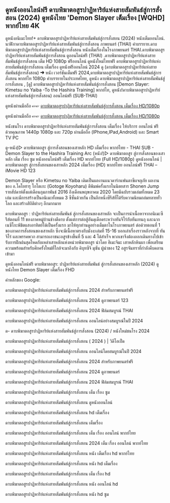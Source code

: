 ## ดูหนังออนไลน์ฟรี ดาบพิฆาตอสูรปาฏิหาริย์แห่งสายสัมพันธ์สู่การสั่งสอน (2024) ดูหนังไทย 'Demon Slayer เต็มเรื่อง [WQHD] พากย์ไทย 4K


ดูหนังอนิเมะไทย!+ ดาบพิฆาตอสูรปาฏิหาริย์แห่งสายสัมพันธ์สู่การสั่งสอน (2024) หนังเต็มออนไลน์. นาฬิกาดาบพิฆาตอสูรปาฏิหาริย์แห่งสายสัมพันธ์สู่การสั่งสอน ภาพยนตร์ (THAI) คำบรรยาย.ดาบพิฆาตอสูรปาฏิหาริย์แห่งสายสัมพันธ์สู่การสั่งสอน หนังเต็มเรื่องในโรงภาพยนตร์ THAI.ดาบพิฆาตอสูรปาฏิหาริย์แห่งสายสัมพันธ์สู่การสั่งสอน ดูออนไลน์ฟรี (THAI) .ดาบพิฆาตอสูรปาฏิหาริย์แห่งสายสัมพันธ์สู่การสั่งสอน เต็ม HD 1080p ฟรีออนไลน์ ดูหนังใหม่ไทยฟรี ดาบพิฆาตอสูรปาฏิหาริย์แห่งสายสัมพันธ์สู่การสั่งสอน เต็มเรื่อง ดูหนังฟรีออนไลน์ 2024 ดู (ดาบพิฆาตอสูรปาฏิหาริย์แห่งสายสัมพันธ์สู่การสั่งสอน) ➜ หนัง เวอร์ชันเต็มฟรี 2024,ดาบพิฆาตอสูรปาฏิหาริย์แห่งสายสัมพันธ์สู่การสั่งสอน พากย์ไท 1080p คำบรรยายในประเทศไทย, ดูหนัง ดาบพิฆาตอสูรปาฏิหาริย์แห่งสายสัมพันธ์สู่การสั่งสอน , [ดู] ดาบพิฆาตอสูรปาฏิหาริย์แห่งสายสัมพันธ์สู่การสั่งสอน [Demon Slayer: Kimetsu no Yaiba -To the Hashira Training] พากย์ไท, ดูหนัง!ดาบพิฆาตอสูรปาฏิหาริย์แห่งสายสัมพันธ์สู่การสั่งสอน) ออนไลน์ฟรี (SUB-THAI)

ดูหนังผ่านมือถือ ☞☞ [ดาบพิฆาตอสูรปาฏิหาริย์แห่งสายสัมพันธ์สู่การสั่งสอน เต็มเรื่อง HD/1080p](https://play.flixmax.stream/th/movie/1216221)

ดูหนังผ่านมือถือ ☞☞ [ดาบพิฆาตอสูรปาฏิหาริย์แห่งสายสัมพันธ์สู่การสั่งสอน เต็มเรื่อง HD/1080p](https://play.flixmax.stream/th/movie/1216221)

หนังชนโรง ดาบพิฆาตอสูรปาฏิหาริย์แห่งสายสัมพันธ์สู่การสั่งสอน เต็มเรื่อง ให้บริการ ออนไลน์ ฟรี ด้วยคุณภาพ 1440p 1080p และ 720p ผ่านมือถือ (IPhone,IPad,Android) และ Smart TV PC

ดู-หนัง)▷ ดาบพิฆาตอสูร สู่การสั่งสอนของเสาหลัก HD เต็มเรื่อง พากย์ไทย - THAI SUB - Demon Slayer to the Hashira Training Arc (หนัง!)▷ ดาบพิฆาตอสูร สู่การสั่งสอนของเสาหลัก เต็ม เรื่อง ซูม หนังออนไลน์ฟรี เต็มเรื่อง HD พากย์ไทย (Full HD/1080p) ดูหนังออนไลน์ | ดาบพิฆาตอสูร สู่การสั่งสอนของเสาหลัก 2024 เต็มเรื่อง (HD) พากย์ไทย ออนไลน์ฟรี THAI – iMovie HD 123

Demon Slayer หรือ Kimetsu no Yaiba เดิมเป็นผลงานแนวดาร์กแฟนตาซีผจญภัย ผลงานของ อ.โคโยฮารุ โกโตเกะ (Gotoge Koyoharu) ตีพิมพ์ครั้งแรกในนิตยสาร Shonen Jump รายสัปดาห์ตั้งแต่เดือนกุมภาพันธ์ 2016 ถึงเดือนพฤษภาคม 2020 โดยมีฉบับรวมเล่มทั้งหมด 23 เล่ม และมีการสร้างเป็นอนิเมะทั้งหมด 3 ซีซั่นด้วยกัน เป็นอีกหนึ่งซีรีส์ที่ได้รับความนิยมถล่มทลายทั่วโลก และสร้างสิถิติต่างๆ อีกมากมาย

ดาบพิฆาตอสูร : ปาฏิหาริย์แห่งสายสัมพันธ์ สู่การสั่งสอนของเสาหลัก จะเป็นการนำเนื้อหาจากอนิเมะซีรีส์ตอนที่ 11 ของภาคหมู่บ้านช่างตีดาบ ตั้งแต่การต่อสู้อันดุเดือดระหว่างทันจิโร่กับฮันเทนกุ และฉากเนซึโกะพิชิตแสงอาทิตย์ได้เป็นครั้งแรก มาให้ทุกท่านดูอย่างเต็มตาในโรงภาพยนตร์ ต่อด้วยตอนที่ 1 ของภาคการสั่งสอนของเสาหลัก ซึ่งจะมีเนื้อหาตรงกับมังงะเล่มที่ 15-16 บอกเล่าเรื่องราวหลังจากที่ ทันจิโร่ และพรรคพวก สามารถเอาชนะอสูรข้างขึ้นที่ 5 และ 4 ได้สำเร็จ พวกเขาจึงต้องออกเดินทางไปเข้ารับการฝึกฝนสุดโหดกับเหล่าเสาหลักแห่งหน่วยพิฆาตอสูร นำโดย ฮิเมะจิมะ เสาหลักหินผา เพื่อเตรียมความพร้อมสำหรับศึกครั้งใหม่ที่ใกล้จะมาถึงกับ คิบุทซึจิ มุซัน ผู้นำของ 12 อสูรจันทราที่กำลังคืบคลานเข้ามา

ดูหนังออนไลน์ฟรี ดาบพิฆาตอสูร: ปาฏิหาริย์แห่งสายสัมพันธ์ สู่การสั่งสอนของเสาหลัก (2024) ดูหนังไทย Demon Slayer เต็มเรื่อง FHD

คำหลักของ Google:

ดาบพิฆาตอสูรปาฏิหาริย์แห่งสายสัมพันธ์สู่การสั่งสอน 2024 สำหรับภาพยนตร์ฟรี

ดาบพิฆาตอสูรปาฏิหาริย์แห่งสายสัมพันธ์สู่การสั่งสอน 2024 ดูภาพยนตร์ 123

ดาบพิฆาตอสูรปาฏิหาริย์แห่งสายสัมพันธ์สู่การสั่งสอน 2024 ฟิล์มสมบูรณ์ THAI

ดาบพิฆาตอสูรปาฏิหาริย์แห่งสายสัมพันธ์สู่การสั่งสอน ออนไลน์อย่างสมบูรณ์ในปี 2024

ด- ดาบพิฆาตอสูรปาฏิหาริย์แห่งสายสัมพันธ์สู่การสั่งสอน (2024) / หนังใหม่ชนโรง 2024

ดาบพิฆาตอสูรปาฏิหาริย์แห่งสายสัมพันธ์สู่การสั่งสอน ( 2024 )  | วิดีโอเป็ด

ดาบพิฆาตอสูรปาฏิหาริย์แห่งสายสัมพันธ์สู่การสั่งสอน ออนไลน์โดยสมบูรณ์ในปี 2024

ดาบพิฆาตอสูรปาฏิหาริย์แห่งสายสัมพันธ์สู่การสั่งสอน 2024 สำหรับภาพยนตร์ฟรี

ดาบพิฆาตอสูรปาฏิหาริย์แห่งสายสัมพันธ์สู่การสั่งสอน 2024 ดูภาพยนตร์

ดาบพิฆาตอสูรปาฏิหาริย์แห่งสายสัมพันธ์สู่การสั่งสอน 2024 ฟิล์มสมบูรณ์ THAI

ดาบพิฆาตอสูรปาฏิหาริย์แห่งสายสัมพันธ์สู่การสั่งสอน  เต็ม เรื่อง ซูม

ดาบพิฆาตอสูรปาฏิหาริย์แห่งสายสัมพันธ์สู่การสั่งสอน  ดูหนังออนไลน์

ดาบพิฆาตอสูรปาฏิหาริย์แห่งสายสัมพันธ์สู่การสั่งสอน  hd เต็มเรื่อง

ดาบพิฆาตอสูรปาฏิหาริย์แห่งสายสัมพันธ์สู่การสั่งสอน  เต็มเรื่อง

ดาบพิฆาตอสูรปาฏิหาริย์แห่งสายสัมพันธ์สู่การสั่งสอน  เต็ม เรื่อง ออนไลน์ พากย์ไทย

ดาบพิฆาตอสูรปาฏิหาริย์แห่งสายสัมพันธ์สู่การสั่งสอน  2024 เต็ม เรื่อง ออนไลน์ พากย์ไทย

ดาบพิฆาตอสูรปาฏิหาริย์แห่งสายสัมพันธ์สู่การสั่งสอน  หนัง เต็มเรื่อง hd พากย์ไทย

ดาบพิฆาตอสูรปาฏิหาริย์แห่งสายสัมพันธ์สู่การสั่งสอน  หนัง hd เต็มเรื่อง

ดาบพิฆาตอสูรปาฏิหาริย์แห่งสายสัมพันธ์สู่การสั่งสอน  เต็ม เรื่อง hd

ดาบพิฆาตอสูรปาฏิหาริย์แห่งสายสัมพันธ์สู่การสั่งสอน  หนัง ออนไลน์ hd

ดาบพิฆาตอสูรปาฏิหาริย์แห่งสายสัมพันธ์สู่การสั่งสอน  หนัง hd ซูม
